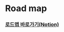 # Road map

### [로드맵 바로가기(Notion)](https://www.notion.so/ludium/Road-Map-122abfc646d6491a862fdacdaff7309a)
